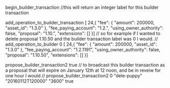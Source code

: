 begin_builder_transaction
//this will return an integer label for this builder transaction

add_operation_to_builder_transaction <label from above> [  24,{    "fee": {      "amount": 200000,      "asset_id": "1.3.0"    },    "fee_paying_account": "1.2.<your id>",    "using_owner_authority": false,    "proposal": "1.10.<proposal to kill>",    "extensions": []  }]
// so for example if I wanted to delete proposal 1.10.50 and the builder transaction label was 0 I would.
// add_operation_to_builder 0 [  24,{    "fee": {      "amount": 200000,      "asset_id": "1.3.0"    },    "fee_paying_account": "1.2.1191",    "using_owner_authority": false,    "proposal": "1.10.50",    "extensions": []  }]


propose_builder_transaction2 <label from above> <account name> <experation time> <review period> true
// to broadcast this builder transaction as a proposal that will expire on January 12th at 12 noon, and be in reveiw for one hour I would
// propose_builder_transaction2 0 "dele-puppy" "20160112T120000" "3600" true
